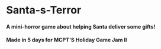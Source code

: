# Santa-s-Terror
#### A mini-horror game about helping Santa deliver some gifts!
#### Made in 5 days for MCPT'S Holiday Game Jam II
